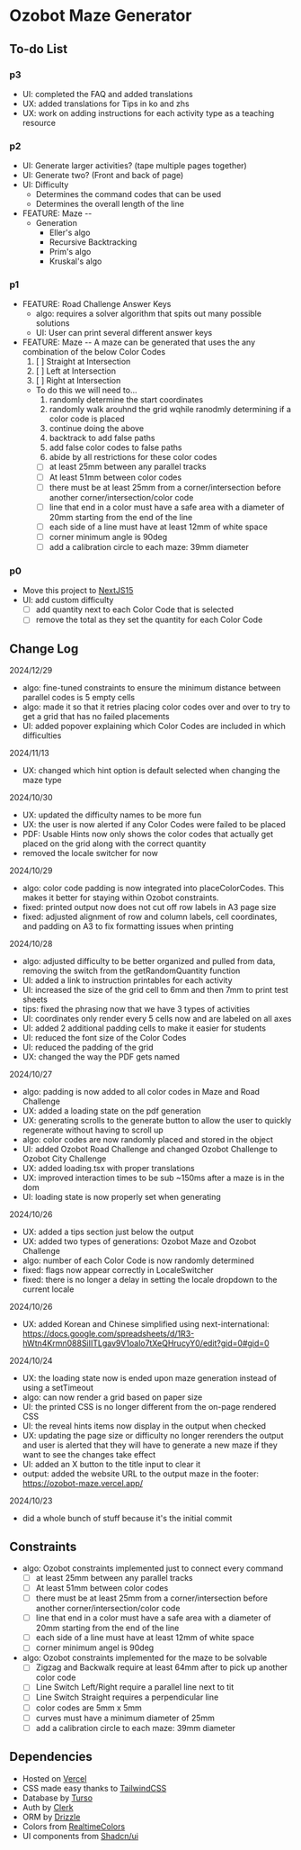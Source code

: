 # Ozobot Maze Generator

## To-do List

### p3

-   UI: completed the FAQ and added translations
-   UX: added translations for Tips in ko and zhs
-   UX: work on adding instructions for each activity type as a teaching resource

### p2

-   UI: Generate larger activities? (tape multiple pages together)
-   UI: Generate two? (Front and back of page)
-   UI: Difficulty
    -   Determines the command codes that can be used
    -   Determines the overall length of the line
-   FEATURE: Maze --
    -   Generation
        -   Eller's algo
        -   Recursive Backtracking
        -   Prim's algo
        -   Kruskal's algo

### p1

-   FEATURE: Road Challenge Answer Keys
    -   algo: requires a solver algorithm that spits out many possible solutions
    -   UI: User can print several different answer keys
-   FEATURE: Maze -- A maze can be generated that uses the any combination of the below Color Codes
    1. [ ] Straight at Intersection
    2. [ ] Left at Intersection
    3. [ ] Right at Intersection
    -   To do this we will need to...
        1. randomly determine the start coordinates
        2. randomly walk arouhnd the grid wqhile ranodmly determining if a color code is placed
        3. continue doing the above
        4. backtrack to add false paths
        5. add false color codes to false paths
        6. abide by all restrictions for these color codes
        -   [ ] at least 25mm between any parallel tracks
        -   [ ] At least 51mm between color codes
        -   [ ] there must be at least 25mm from a corner/intersection before another corner/intersection/color code
        -   [ ] line that end in a color must have a safe area with a diameter of 20mm starting from the end of the line
        -   [ ] each side of a line must have at least 12mm of white space
        -   [ ] corner minimum angle is 90deg
        -   [ ] add a calibration circle to each maze: 39mm diameter

### p0

-   Move this project to [NextJS15](https://github.com/mjf1406/ozobot-activities)
-   UI: add custom difficulty
    -   [ ] add quantity next to each Color Code that is selected
    -   [ ] remove the total as they set the quantity for each Color Code

## Change Log

2024/12/29

-   algo: fine-tuned constraints to ensure the minimum distance between parallel codes is 5 empty cells
-   algo: made it so that it retries placing color codes over and over to try to get a grid that has no failed placements
-   UI: added popover explaining which Color Codes are included in which difficulties

2024/11/13

-   UX: changed which hint option is default selected when changing the maze type

2024/10/30

-   UX: updated the difficulty names to be more fun
-   UX: the user is now alerted if any Color Codes were failed to be placed
-   PDF: Usable Hints now only shows the color codes that actually get placed on the grid along with the correct quantity
-   removed the locale switcher for now

2024/10/29

-   algo: color code padding is now integrated into placeColorCodes. This makes it better for staying within Ozobot constraints.
-   fixed: printed output now does not cut off row labels in A3 page size
-   fixed: adjusted alignment of row and column labels, cell coordinates, and padding on A3 to fix formatting issues when printing

2024/10/28

-   algo: adjusted difficulty to be better organized and pulled from data, removing the switch from the getRandomQuantity function
-   UI: added a link to instruction printables for each activity
-   UI: increased the size of the grid cell to 6mm and then 7mm to print test sheets
-   tips: fixed the phrasing now that we have 3 types of activities
-   UI: coordinates only render every 5 cells now and are labeled on all axes
-   UI: added 2 additional padding cells to make it easier for students
-   UI: reduced the font size of the Color Codes
-   UI: reduced the padding of the grid
-   UX: changed the way the PDF gets named

2024/10/27

-   algo: padding is now added to all color codes in Maze and Road Challenge
-   UX: added a loading state on the pdf generation
-   UX: generating scrolls to the generate button to allow the user to quickly regenerate without having to scroll up
-   algo: color codes are now randomly placed and stored in the object
-   UI: added Ozobot Road Challenge and changed Ozobot Challenge to Ozobot City Challenge
-   UX: added loading.tsx with proper translations
-   UX: improved interaction times to be sub ~150ms after a maze is in the dom
-   UI: loading state is now properly set when generating

2024/10/26

-   UX: added a tips section just below the output
-   UX: added two types of generations: Ozobot Maze and Ozobot Challenge
-   algo: number of each Color Code is now randomly determined
-   fixed: flags now appear correctly in LocaleSwitcher
-   fixed: there is no longer a delay in setting the locale dropdown to the current locale

2024/10/26

-   UX: added Korean and Chinese simplified using next-international: https://docs.google.com/spreadsheets/d/1R3-hWtn4Krmn088SiIITLgav9V1oalo7tXeQHrucyY0/edit?gid=0#gid=0

2024/10/24

-   UX: the loading state now is ended upon maze generation instead of using a setTimeout
-   algo: can now render a grid based on paper size
-   UI: the printed CSS is no longer different from the on-page rendered CSS
-   UI: the reveal hints items now display in the output when checked
-   UX: updating the page size or difficulty no longer rerenders the output and user is alerted that they will have to generate a new maze if they want to see the changes take effect
-   UI: added an X button to the title input to clear it
-   output: added the website URL to the output maze in the footer: https://ozobot-maze.vercel.app/

2024/10/23

-   did a whole bunch of stuff because it's the initial commit

## Constraints

-   algo: Ozobot constraints implemented just to connect every command
    -   [ ] at least 25mm between any parallel tracks
    -   [ ] At least 51mm between color codes
    -   [ ] there must be at least 25mm from a corner/intersection before another corner/intersection/color code
    -   [ ] line that end in a color must have a safe area with a diameter of 20mm starting from the end of the line
    -   [ ] each side of a line must have at least 12mm of white space
    -   [ ] corner minimum angel is 90deg
-   algo: Ozobot constraints implemented for the maze to be solvable
    -   [ ] Zigzag and Backwalk require at least 64mm after to pick up another color code
    -   [ ] Line Switch Left/Right require a parallel line next to tit
    -   [ ] Line Switch Straight requires a perpendicular line
    -   [ ] color codes are 5mm x 5mm
    -   [ ] curves must have a minimum diameter of 25mm
    -   [ ] add a calibration circle to each maze: 39mm diameter

## Dependencies

-   Hosted on [Vercel](https://vercel.com/)
-   CSS made easy thanks to [TailwindCSS](https://tailwindcss.com/)
-   Database by [Turso](https://turso.tech/)
-   Auth by [Clerk](https://clerk.com/)
-   ORM by [Drizzle](https://orm.drizzle.team/)
-   Colors from [RealtimeColors](https://www.realtimecolors.com/?colors=def2e7-050e09-89ddb0-1f824d-2bd579&fonts=Poppins-Poppins)
-   UI components from [Shadcn/ui](https://ui.shadcn.com/)
